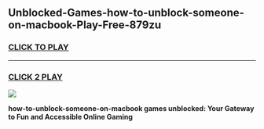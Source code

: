 
## Unblocked-Games-how-to-unblock-someone-on-macbook-Play-Free-879zu
<h3>
<a href="https://premium76.site?title=how-to-unblock-someone-on-macbook&ref=18A1">CLICK TO PLAY</a></h3>
<hr>

<h3>
<a href="https://premium76.site?title=how-to-unblock-someone-on-macbook&ref=18A1">CLICK 2 PLAY</a>
  
</h3>

<a href="https://premium76.site?title=how-to-unblock-someone-on-macbook&ref=18A1"><img src="https://clearcache.store/games.png"></a>


**how-to-unblock-someone-on-macbook games unblocked: Your Gateway to Fun and Accessible Online Gaming**
